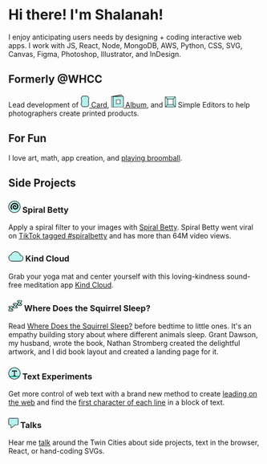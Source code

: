 <!-- ![](https://github.com/shalanah/shalanah/blob/master/shalanah.png?raw=true) -->
# Hi there! I'm Shalanah!

I enjoy anticipating users needs by designing + coding interactive web apps. I work with JS, React, Node, MongoDB, AWS, Python, CSS, SVG, Canvas, Figma, Photoshop, Illustrator, and InDesign.

## Formerly @WHCC

Lead development of <a target="_blank" href="https://www.youtube.com/watch?v=gs2CZlUXrCo"><img src="https://github.com/shalanah/shalanah/blob/master/projects/whcc-card.png" height="24"/> Card</a>, <a target="_blank" href="https://www.youtube.com/watch?v=YjctUy61XSo"><img src="https://github.com/shalanah/shalanah/blob/master/projects/whcc-album.png" height="26"/> Album</a>, and <img src="https://github.com/shalanah/shalanah/blob/master/projects/whcc-simple.png" height="22"/> Simple Editors to help photographers create printed products.

## For Fun

I love art, math, app creation, and [playing broomball](https://youtu.be/jXegEec5dC8?t=1973).

## Side Projects

<h3><img src="https://github.com/shalanah/shalanah/blob/master/projects/spiral-betty.png" height="24"/> Spiral Betty</h3>

Apply a spiral filter to your images with <a href="https://spiralbetty.com">Spiral Betty</a>. Spiral Betty went viral on <a href="https://tiktok.com/tag/spiralbetty">TikTok tagged #spiralbetty</a> and has more than 64M video views.

<h3><img src="https://github.com/shalanah/shalanah/blob/master/projects/kind-cloud2.png" height="20"/> Kind Cloud</h3>

Grab your yoga mat and center yourself with this loving-kindness sound-free meditation app <a href="https://kindcloud.app">Kind Cloud</a>.

<h3><img src="https://github.com/shalanah/shalanah/blob/master/projects/where-does-the-squirrel-sleep.png" height="22"/> Where Does the Squirrel Sleep?</h3>

Read <a href="https://wheredoesthesquirrelsleep.com">Where Does the Squirrel Sleep?</a> before bedtime to little ones. It's an empathy building story about where different animals sleep. Grant Dawson, my husband, wrote the book, Nathan Stromberg created the delightful artwork, and I did book layout and created a landing page for it.

<h3><img src="https://github.com/shalanah/shalanah/blob/master/projects/baseline.png" height="24"/> Text Experiments</h3>

Get more control of web text with a brand new method to create <a href="https://github.com/shalanah/baseline">leading on the web</a> and find the [first character of each line](https://github.com/shalanah/block-wrap-breaks) in a block of text.

<h3><img src="https://github.com/shalanah/shalanah/blob/master/projects/talks.png" height="20"/> Talks</h3>

Hear me <a href="https://github.com/shalanah/talks">talk</a> around the Twin Cities about side projects, text in the browser, React, or hand-coding SVGs.

<!--
**shalanah/shalanah** is a ✨ _special_ ✨ repository because its `README.md` (this file) appears on your GitHub profile.

Here are some ideas to get you started:

- 🔭 I’m currently working on ...
- 🌱 I’m currently learning ...
- 👯 I’m looking to collaborate on ...
- 🤔 I’m looking for help with ...
- 💬 Ask me about ...
- 📫 How to reach me: ...
- 😄 Pronouns: ...
- ⚡ Fun fact: ...
-->
